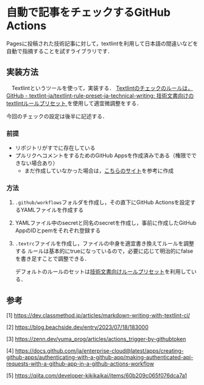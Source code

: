 # 自動で記事をチェックするGitHub Actions
 Pagesに投稿された技術記事に対して，textlintを利用して日本語の間違いなどを自動で指摘することを試すライブラリです．

## 実装方法
　Textlintというツールを使って，実装する．
[Textlintのチェックのルールは，GitHub - textlint-ja/textlint-rule-preset-ja-technical-writing: 技術文書向けのtextlintルールプリセット ](https://dev.classmethod.jp/articles/markdown-writing-with-textlint-ci/)
を使用して適宜微調整をする． 

今回のチェックの設定は後半に記述する．


### 前提
- リポジトリがすでに存在している
- プルリクへコメントをするためのGitHub Appsを作成済みである（権限でできない場合あり）
    - まだ作成していなかった場合は，[こちらのサイト](https://docs.github.com/ja/enterprise-cloud@latest/apps/creating-github-apps/authenticating-with-a-github-app/making-authenticated-api-requests-with-a-github-app-in-a-github-actions-workflow)を参考に作成

### 方法
1. `.github/workflows`フォルダを作成し，その直下にGitHub Actionsを設定するYAMLファイルを作成する
2. YAMLファイル中のsecretと同名のsecretを作成し，事前に作成したGitHub AppのIDとpemをそれぞれ登録する
3. `.textrc`ファイルを作成し，ファイルの中身を適宜書き換えてルールを調整する
    ルールは基本的にtrueになっているので，必要に応じて明治的にfalseを書き足すことで調整できる．

    デフォルトのルールのセットは[技術文書向けルールプリセット](https://github.com/textlint-ja/textlint-rule-preset-ja-technical-writing)を利用している．

## 参考
[1] https://dev.classmethod.jp/articles/markdown-writing-with-textlint-ci/

[2] https://blog.beachside.dev/entry/2023/07/18/183000

[3] https://zenn.dev/yuma_prog/articles/actions_trigger-by-githubtoken

[4] https://docs.github.com/ja/enterprise-cloud@latest/apps/creating-github-apps/authenticating-with-a-github-app/making-authenticated-api-requests-with-a-github-app-in-a-github-actions-workflow

[5] https://qiita.com/developer-kikikaikai/items/60b209c065f076dca7a1